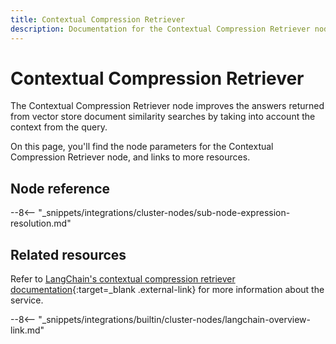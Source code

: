 ```yaml
---
title: Contextual Compression Retriever
description: Documentation for the Contextual Compression Retriever node in n8n, a workflow automation platform. Includes details of operations and configuration, and links to examples and credentials information.
---
```


# Contextual Compression Retriever

The Contextual Compression Retriever node improves the answers returned from vector store document similarity searches by taking into account the context from the query.

On this page, you'll find the node parameters for the Contextual Compression Retriever node, and links to more resources.

<!--
!!! note "Examples and templates"
	For usage examples and templates to help you get started, refer to n8n's [LangChain integrations](https://n8n.io/integrations/langchain/){:target=_blank .external-link} page.
-->

## Node reference

--8<-- "_snippets/integrations/cluster-nodes/sub-node-expression-resolution.md"

## Related resources

<!--
View [example workflows and related content](https://n8n.io/integrations/langchain/){:target=_blank .external-link} on n8n's website.
-->

Refer to [LangChain's contextual compression retriever documentation](https://js.langchain.com/docs/modules/data_connection/retrievers/integrations/contextual-compression-retriever){:target=_blank .external-link} for more information about the service.

--8<-- "_snippets/integrations/builtin/cluster-nodes/langchain-overview-link.md"

